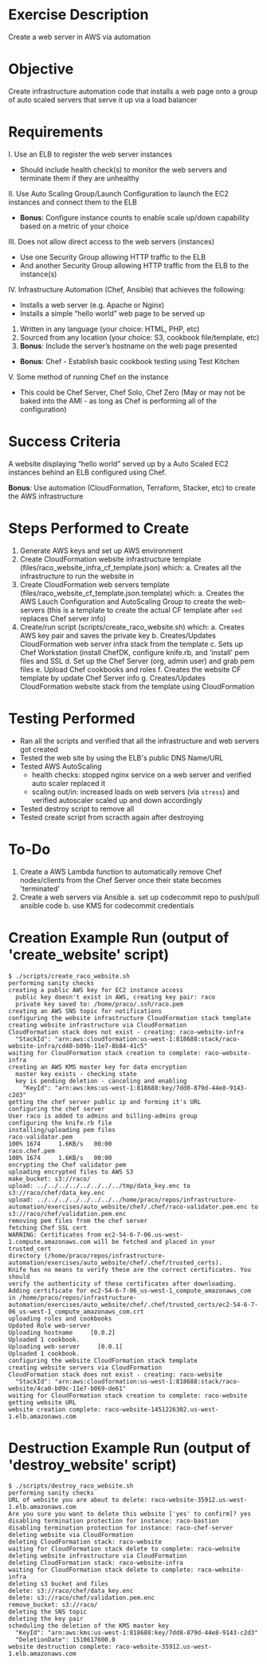 # Exercise Description
Create a web server in AWS via automation

# Objective
Create infrastructure automation code that installs a web page onto a group of auto scaled servers that serve it up via a load balancer

# Requirements
I. Use an ELB to register the web server instances
 - Should include health check(s) to monitor the web servers and terminate them if they are unhealthy

II. Use Auto Scaling Group/Launch Configuration to launch the EC2 instances and connect them to the ELB
 - **Bonus**: Configure instance counts to enable scale up/down capability based on a metric of your choice

III. Does not allow direct access to the web servers (instances)
 - Use one Security Group allowing HTTP traffic to the ELB
 - And another Security Group allowing HTTP traffic from the ELB to the instance(s)

IV. Infrastructure Automation (Chef, Ansible) that achieves the following:
 - Installs a web server (e.g. Apache or Nginx)
 - Installs a simple “hello world” web page to be served up
 1. Written in any language (your choice: HTML, PHP, etc)
 2. Sourced from any location (your choice: S3, cookbook file/template, etc)
 3. **Bonus**: Include the server’s hostname on the web page presented
 - **Bonus**: Chef - Establish basic cookbook testing using Test Kitchen

V. Some method of running Chef on the instance
 - This could be Chef Server, Chef Solo, Chef Zero
  (May or may not be baked into the AMI - as long as Chef is performing all of the configuration)

# Success Criteria
A website displaying “hello world” served up by a Auto Scaled EC2 instances behind an ELB configured using Chef.

**Bonus**: Use automation (CloudFormation, Terraform, Stacker, etc) to create the AWS infrastructure

# Steps Performed to Create
1. Generate AWS keys and set up AWS environment
2. Create CloudFormation website infrastructure template (files/raco_website_infra_cf_template.json) which:
   a. Creates all the infrastructure to run the website in
3. Create CloudFormation web servers template (files/raco_website_cf_template.json.template) which:
   a. Creates the AWS Lauch Configuration and AutoScaling Group to create the web-servers
      (this is a template to create the actual CF template after `sed` replaces Chef server info)
4. Create/run script (scripts/create_raco_website.sh) which:
   a. Creates AWS key pair and saves the private key
   b. Creates/Updates CloudFormation web server infra stack from the template
   c. Sets up Chef Workstation (install ChefDK, configure knife.rb, and 'install' pem files and SSL
   d. Set up the Chef Server (org, admin user) and grab pem files
   e. Upload Chef cookbooks and roles
   f. Creates the website CF template by update Chef Server info
   g. Creates/Updates CloudFormation website stack from the template using CloudFormation

# Testing Performed
- Ran all the scripts and verified that all the infrastructure and web servers got created
- Tested the web site by using the ELB's public DNS Name/URL
- Tested AWS AutoScaling
   - health checks: stopped nginx service on a web server and verified auto scaler replaced it
   - scaling out/in: increased loads on web servers (via `stress`) and verified
     autoscaler scaled up and down accordingly
- Tested destroy script to remove all
- Tested create script from scracth again after destroying

# To-Do
1. Create a AWS Lambda function to automatically remove Chef nodes/clients from the
   Chef Server once their state becomes 'terminated'
2. Create a web servers via Ansible
   a. set up codecommit repo to push/pull ansible code
   b. use KMS for codecommit credentials

# Creation Example Run (output of 'create_website' script)
```
$ ./scripts/create_raco_website.sh
performing sanity checks
creating a public AWS key for EC2 instance access
  public key doesn't exist in AWS, creating key pair: raco
  private key saved to: /home/praco/.ssh/raco.pem
creating an AWS SNS topic for notifications
configuring the website infrastructure CloudFormation stack template
creating website infrastructure via CloudFormation
CloudFormation stack does not exist - creating: raco-website-infra
  "StackId": "arn:aws:cloudformation:us-west-1:818688:stack/raco-website-infra/cd40-b09b-11e7-8b84-41c5"
waiting for CloudFormation stack creation to complete: raco-website-infra
creating an AWS KMS master key for data encryption
  master key exists - checking state
  key is pending deletion - canceling and enabling
    "KeyId": "arn:aws:kms:us-west-1:818688:key/7dd8-879d-44e8-9143-c2d3"
getting the chef server public ip and forming it's URL
configuring the chef server
User raco is added to admins and billing-admins group
configuring the knife.rb file
installing/uploading pem files
raco-validator.pem                                                  100% 1674     1.6KB/s   00:00
raco.chef.pem                                                       100% 1674     1.6KB/s   00:00
encrypting the Chef validator pem
uploading encrypted files to AWS S3
make_bucket: s3://raco/
upload: ../../../../../../../../tmp/data_key.enc to s3://raco/chef/data_key.enc
upload: ../../../../../../../../home/praco/repos/infrastructure-automation/exercises/auto_website/chef/.chef/raco-validator.pem.enc to s3://raco/chef/validation.pem.enc
removing pem files from the chef server
fetching Chef SSL cert
WARNING: Certificates from ec2-54-6-7-06.us-west-1.compute.amazonaws.com will be fetched and placed in your trusted_cert
directory (/home/praco/repos/infrastructure-automation/exercises/auto_website/chef/.chef/trusted_certs).
Knife has no means to verify these are the correct certificates. You should
verify the authenticity of these certificates after downloading.
Adding certificate for ec2-54-6-7-06_us-west-1_compute_amazonaws_com in /home/praco/repos/infrastructure-automation/exercises/auto_website/chef/.chef/trusted_certs/ec2-54-6-7-06_us-west-1_compute_amazonaws_com.crt
uploading roles and cookbooks
Updated Role web-server
Uploading hostname     [0.0.2]
Uploaded 1 cookbook.
Uploading web-server     [0.0.1]
Uploaded 1 cookbook.
configuring the website CloudFormation stack template
creating website servers via CloudFormation
CloudFormation stack does not exist - creating: raco-website
  "StackId": "arn:aws:cloudformation:us-west-1:818688:stack/raco-website/4ca0-b09c-11e7-b069-de61"
waiting for CloudFormation stack creation to complete: raco-website
getting website URL
website creation complete: raco-website-1451226302.us-west-1.elb.amazonaws.com
```

# Destruction Example Run (output of 'destroy_website' script)
```
$ ./scripts/destroy_raco_website.sh
performing sanity checks
URL of website you are about to delete: raco-website-35912.us-west-1.elb.amazonaws.com
Are you sure you want to delete this website ['yes' to confirm]? yes
disabling termination protection for instance: raco-bastion
disabling termination protection for instance: raco-chef-server
deleting website via CloudFormation
deleting CloudFormation stack: raco-website
waiting for CloudFormation stack delete to complete: raco-website
deleting website infrastructure via CloudFormation
deleting CloudFormation stack: raco-website-infra
waiting for CloudFormation stack delete to complete: raco-website-infra
deleting s3 bucket and files
delete: s3://raco/chef/data_key.enc
delete: s3://raco/chef/validation.pem.enc
remove_bucket: s3://raco/
deleting the SNS topic
deleting the key pair
scheduling the deletion of the KMS master key
  "KeyId": "arn:aws:kms:us-west-1:818688:key/7dd8-879d-44e8-9143-c2d3"
  "DeletionDate": 1510617600.0
website destruction complete: raco-website-35912.us-west-1.elb.amazonaws.com
```
